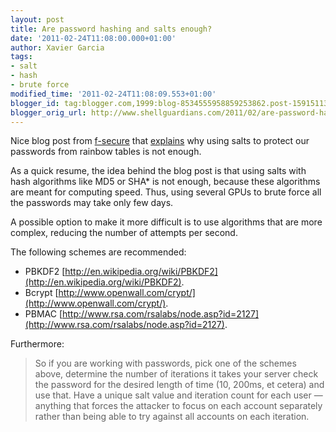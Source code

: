 ```yaml
---
layout: post
title: Are password hashing and salts enough?
date: '2011-02-24T11:08:00.000+01:00'
author: Xavier Garcia
tags:
- salt
- hash
- brute force
modified_time: '2011-02-24T11:08:09.553+01:00'
blogger_id: tag:blogger.com,1999:blog-8534555958859253862.post-1591511356527173136
blogger_orig_url: http://www.shellguardians.com/2011/02/are-password-hashing-and-salts-enough.html
---
```

Nice blog post from [f-secure](http://www.f-secure.com/) that [explains](http://www.f-secure.com/weblog/archives/00002095.html) why using salts to protect our passwords from rainbow tables is not enough.  
  
As a quick resume, the idea behind the blog post is that using salts with hash algorithms like MD5 or SHA* is not enough, because these algorithms are meant for computing speed. Thus, using several GPUs to brute force all the passwords may take only few days.  
  
A possible option to make it more difficult is to use algorithms that are more complex, reducing the number of attempts per second.  
  
The following schemes are recommended:  

* PBKDF2 [http://en.wikipedia.org/wiki/PBKDF2](http://en.wikipedia.org/wiki/PBKDF2). 
* Bcrypt [http://www.openwall.com/crypt/](http://www.openwall.com/crypt/). 
* PBMAC [http://www.rsa.com/rsalabs/node.asp?id=2127](http://www.rsa.com/rsalabs/node.asp?id=2127). 

Furthermore:

> So if you are working with passwords, pick one of the schemes above, determine the number of iterations it takes your server check the password for the desired length of time (10, 200ms, et cetera) and use that. Have a unique salt value and iteration count for each user — anything that forces the attacker to focus on each account separately rather than being able to try against all accounts on each iteration.
